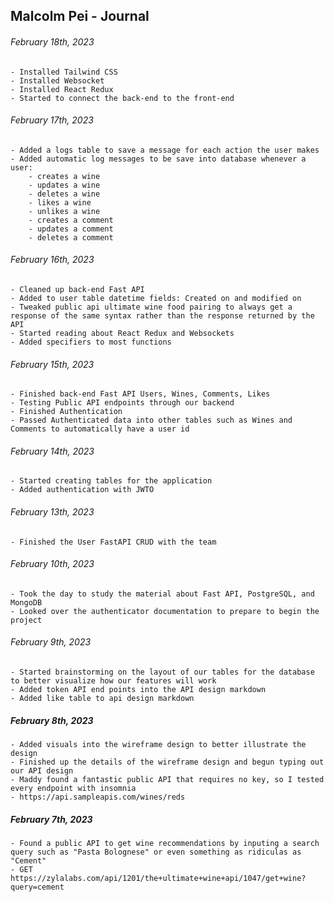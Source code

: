 ## Malcolm Pei - Journal

###### February 18th, 2023
```
- Installed Tailwind CSS
- Installed Websocket
- Installed React Redux
- Started to connect the back-end to the front-end
```
###### February 17th, 2023
```
- Added a logs table to save a message for each action the user makes
- Added automatic log messages to be save into database whenever a user:
    - creates a wine
    - updates a wine
    - deletes a wine
    - likes a wine
    - unlikes a wine
    - creates a comment
    - updates a comment
    - deletes a comment
```
###### February 16th, 2023
```
- Cleaned up back-end Fast API
- Added to user table datetime fields: Created on and modified on
- Tweaked public api ultimate wine food pairing to always get a response of the same syntax rather than the response returned by the API
- Started reading about React Redux and Websockets
- Added specifiers to most functions
```
###### February 15th, 2023
```
- Finished back-end Fast API Users, Wines, Comments, Likes
- Testing Public API endpoints through our backend
- Finished Authentication
- Passed Authenticated data into other tables such as Wines and Comments to automatically have a user id
```
###### February 14th, 2023
```
- Started creating tables for the application
- Added authentication with JWTO
```
###### February 13th, 2023
```
- Finished the User FastAPI CRUD with the team
```
###### February 10th, 2023
```
- Took the day to study the material about Fast API, PostgreSQL, and MongoDB
- Looked over the authenticator documentation to prepare to begin the project
```
###### February 9th, 2023
```
- Started brainstorming on the layout of our tables for the database to better visualize how our features will work
- Added token API end points into the API design markdown
- Added like table to api design markdown
```
##### February 8th, 2023
```
- Added visuals into the wireframe design to better illustrate the design
- Finished up the details of the wireframe design and begun typing out our API design
- Maddy found a fantastic public API that requires no key, so I tested every endpoint with insomnia
- https://api.sampleapis.com/wines/reds
```
##### February 7th, 2023
```
- Found a public API to get wine recommendations by inputing a search query such as "Pasta Bolognese" or even something as ridiculas as "Cement"
- GET https://zylalabs.com/api/1201/the+ultimate+wine+api/1047/get+wine?query=cement
```
